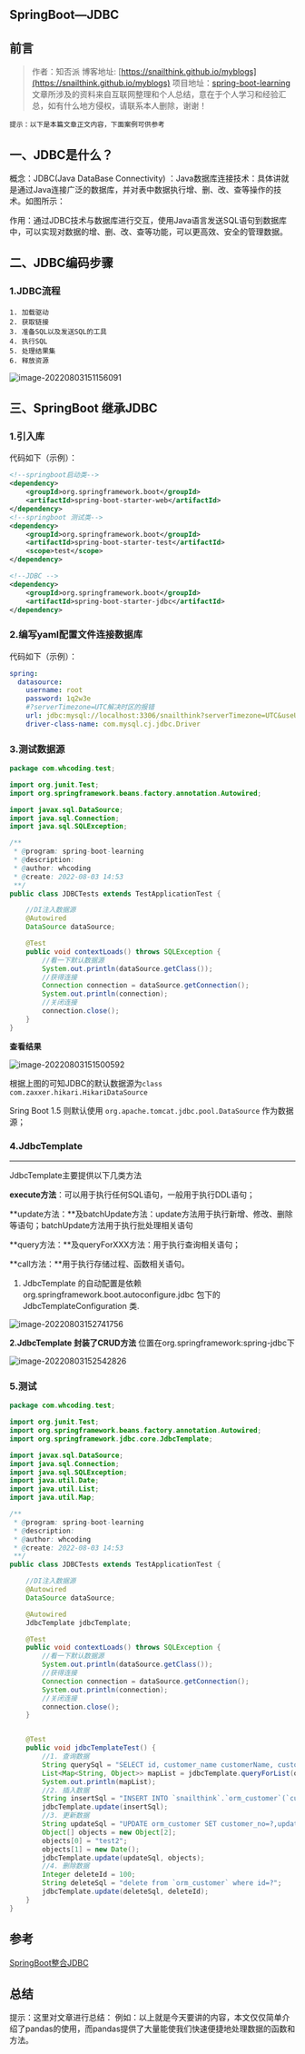## SpringBoot—JDBC

## 前言

>作者：知否派
>博客地址: [https://snailthink.github.io/myblogs](https://snailthink.github.io/myblogs)
>项目地址：[spring-boot-learning](https://gitee.com/VincentBlog/spring-boot-learning.git)
>文章所涉及的资料来自互联网整理和个人总结，意在于个人学习和经验汇总，如有什么地方侵权，请联系本人删除，谢谢！

`提示：以下是本篇文章正文内容，下面案例可供参考`

## 一、JDBC是什么？
概念：JDBC(Java DataBase Connectivity) ：Java数据库连接技术：具体讲就是通过Java连接广泛的数据库，并对表中数据执行增、删、改、查等操作的技术。如图所示：

作用：通过JDBC技术与数据库进行交互，使用Java语言发送SQL语句到数据库中，可以实现对数据的增、删、改、查等功能，可以更高效、安全的管理数据。

## 二、JDBC编码步骤

### 1.JDBC流程

```
1. 加载驱动
2. 获取链接
3. 准备SQL以及发送SQL的工具
4. 执行SQL
5. 处理结果集
6. 释放资源
```

![image-20220803151156091](https://whcoding.oss-cn-hangzhou.aliyuncs.com/img/image-20220803151156091.png)




## 三、SpringBoot 继承JDBC

### 1.引入库

代码如下（示例）：

```xml
<!--springboot启动类-->
<dependency>
    <groupId>org.springframework.boot</groupId>
    <artifactId>spring-boot-starter-web</artifactId>
</dependency>
<!--springboot 测试类-->
<dependency>
    <groupId>org.springframework.boot</groupId>
    <artifactId>spring-boot-starter-test</artifactId>
    <scope>test</scope>
</dependency>

<!--JDBC -->
<dependency>
    <groupId>org.springframework.boot</groupId>
    <artifactId>spring-boot-starter-jdbc</artifactId>
</dependency>
```

### 2.编写yaml配置文件连接数据库
代码如下（示例）：
```yml
spring:
  datasource:
    username: root
    password: 1q2w3e
    #?serverTimezone=UTC解决时区的报错
    url: jdbc:mysql://localhost:3306/snailthink?serverTimezone=UTC&useUnicode=true&characterEncoding=utf-8
    driver-class-name: com.mysql.cj.jdbc.Driver
```
### 3.测试数据源

```java
package com.whcoding.test;

import org.junit.Test;
import org.springframework.beans.factory.annotation.Autowired;

import javax.sql.DataSource;
import java.sql.Connection;
import java.sql.SQLException;

/**
 * @program: spring-boot-learning
 * @description:
 * @author: whcoding
 * @create: 2022-08-03 14:53
 **/
public class JDBCTests extends TestApplicationTest {

	//DI注入数据源
	@Autowired
	DataSource dataSource;

	@Test
	public void contextLoads() throws SQLException {
		//看一下默认数据源
		System.out.println(dataSource.getClass());
		//获得连接
		Connection connection = dataSource.getConnection();
		System.out.println(connection);
		//关闭连接
		connection.close();
	}
}

```

**查看结果**

![image-20220803151500592](https://whcoding.oss-cn-hangzhou.aliyuncs.com/img/image-20220803151500592.png)

根据上图的可知JDBC的默认数据源为`class com.zaxxer.hikari.HikariDataSource`

Sring Boot 1.5 则默认使用 `org.apache.tomcat.jdbc.pool.DataSource` 作为数据源；

### 4.JdbcTemplate

---

JdbcTemplate主要提供以下几类方法

**execute方法**：可以用于执行任何SQL语句，一般用于执行DDL语句；

**update方法：**及batchUpdate方法：update方法用于执行新增、修改、删除等语句；batchUpdate方法用于执行批处理相关语句

**query方法：**及queryForXXX方法：用于执行查询相关语句；

**call方法：**用于执行存储过程、函数相关语句。

1. JdbcTemplate 的自动配置是依赖 org.springframework.boot.autoconfigure.jdbc 包下的 JdbcTemplateConfiguration 类.

![image-20220803152741756](https://whcoding.oss-cn-hangzhou.aliyuncs.com/img/image-20220803152741756.png)

**2.JdbcTemplate 封装了CRUD方法** 位置在org.springframework:spring-jdbc下

![image-20220803152542826](https://whcoding.oss-cn-hangzhou.aliyuncs.com/img/image-20220803152542826.png)

### 5.测试

```java
package com.whcoding.test;

import org.junit.Test;
import org.springframework.beans.factory.annotation.Autowired;
import org.springframework.jdbc.core.JdbcTemplate;

import javax.sql.DataSource;
import java.sql.Connection;
import java.sql.SQLException;
import java.util.Date;
import java.util.List;
import java.util.Map;

/**
 * @program: spring-boot-learning
 * @description:
 * @author: whcoding
 * @create: 2022-08-03 14:53
 **/
public class JDBCTests extends TestApplicationTest {

	//DI注入数据源
	@Autowired
	DataSource dataSource;

	@Autowired
	JdbcTemplate jdbcTemplate;

	@Test
	public void contextLoads() throws SQLException {
		//看一下默认数据源
		System.out.println(dataSource.getClass());
		//获得连接
		Connection connection = dataSource.getConnection();
		System.out.println(connection);
		//关闭连接
		connection.close();
	}


	@Test
	public void jdbcTemplateTest() {
		//1. 查询数据
		String querySql = "SELECT id, customer_name customerName, customer_no, customer_id, customer_address , customer_type, customer_fund, order_date, order_no, order_id FROM orm_customer LIMIT 10;";
		List<Map<String, Object>> mapList = jdbcTemplate.queryForList(querySql);
		System.out.println(mapList);
		//2. 插入数据
		String insertSql = "INSERT INTO `snailthink`.`orm_customer`(`customer_name`, `customer_no`, `customer_id`, `customer_address`, `customer_type`, `customer_fund`, `order_date`, `order_no`, `order_id`, `create_time`, `update_time`, `create_user`, `update_user`, `is_valid`) VALUES ('太仓DC', 'A673', 101, '杭州市滨江区钱江大厦', 1, 0.00000, '2020-11-16 00:00:00', 'SO101', 101, '2021-03-05 18:56:56', '2021-03-05 18:56:56', 0, 0, 1);";
		jdbcTemplate.update(insertSql);
		//3. 更新数据
		String updateSql = "UPDATE orm_customer SET customer_no=?,update_time=? WHERE id=1";
		Object[] objects = new Object[2];
		objects[0] = "test2";
		objects[1] = new Date();
		jdbcTemplate.update(updateSql, objects);
		//4. 删除数据
		Integer deleteId = 100;
		String deleteSql = "delete from `orm_customer` where id=?";
		jdbcTemplate.update(deleteSql, deleteId);
	}
}
```

## 参考

[SpringBoot整合JDBC](https://blog.csdn.net/weixin_44449838/article/details/108660419?spm=1001.2101.3001.6661.1&utm_medium=distribute.pc_relevant_t0.none-task-blog-2%7Edefault%7ECTRLIST%7Edefault-1-108660419-blog-122162662.pc_relevant_show_downloadRating&depth_1-utm_source=distribute.pc_relevant_t0.none-task-blog-2%7Edefault%7ECTRLIST%7Edefault-1-108660419-blog-122162662.pc_relevant_show_downloadRating&utm_relevant_index=1)

## 总结

提示：这里对文章进行总结：
例如：以上就是今天要讲的内容，本文仅仅简单介绍了pandas的使用，而pandas提供了大量能使我们快速便捷地处理数据的函数和方法。
